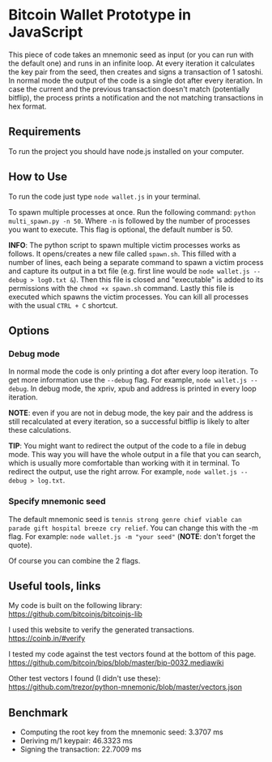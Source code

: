 # Bitcoin Wallet Prototype in JavaScript

This piece of code takes an mnemonic seed as input (or you can run with the default one) and runs in an infinite loop. At every iteration it calculates the key pair from the seed, then creates and signs a transaction of 1 satoshi. In normal mode the output of the code is a single dot after every iteration. In case the current and the previous transaction doesn't match (potentially bitflip), the process prints a notification and the not matching transactions in hex format.

## Requirements

To run the project you should have node.js installed on your computer.

## How to Use

To run the code just type `node wallet.js` in your terminal.

To spawn multiple processes at once. Run the following command: `python multi_spawn.py -n 50`. Where `-n` is followed by the number of processes you want to execute. This flag is optional, the default number is 50.

__INFO__: The python script to spawn multiple victim processes works as follows. It opens/creates a new file called `spawn.sh`. This filled with a number of lines, each being a separate command to spawn a victim process and capture its output in a txt file (e.g. first line would be `node wallet.js --debug > log0.txt &`). Then this file is closed and "executable" is added to its permissions with the `chmod +x spawn.sh` command. Lastly this file is executed which spawns the victim processes. You can kill all processes with the usual `CTRL + C` shortcut.

## Options

### Debug mode

In normal mode the code is only printing a dot after every loop iteration. To get more information use the `--debug` flag. For example, `node wallet.js --debug`. In debug mode, the xpriv, xpub and address is printed in every loop iteration.

__NOTE__: even if you are not in debug mode, the key pair and the address is still recalculated at every iteration, so a successful bitflip is likely to alter these calculations.

__TIP__: You might want to redirect the output of the code to a file in debug mode. This way you will have the whole output in a file that you can search, which is usually more comfortable than working with it in terminal. To redirect the output, use the right arrow. For example, `node wallet.js --debug > log.txt`.

### Specify mnemonic seed

The default mnemonic seed is `tennis strong genre chief viable can parade gift hospital breeze cry relief`. You can change this with the -m flag. For example: `node wallet.js -m "your seed"` (__NOTE__: don't forget the quote).

Of course you can combine the 2 flags.

## Useful tools, links

My code is built on the following library: https://github.com/bitcoinjs/bitcoinjs-lib

I used this website to verify the generated transactions. https://coinb.in/#verify

I tested my code against the test vectors found at the bottom of this page. https://github.com/bitcoin/bips/blob/master/bip-0032.mediawiki

Other test vectors I found (I didn't use these): https://github.com/trezor/python-mnemonic/blob/master/vectors.json

## Benchmark

* Computing the root key from the mnemonic seed: 3.3707 ms
* Deriving m/1 keypair: 46.3323 ms
* Signing the transaction: 22.7009 ms
